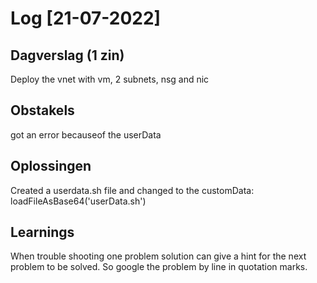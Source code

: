 # Log [21-07-2022]

## Dagverslag (1 zin)
  
Deploy the  vnet with vm, 2 subnets, nsg and nic
## Obstakels

got an error becauseof the userData
## Oplossingen

Created a userdata.sh file and changed to the customData: loadFileAsBase64('userData.sh')
## Learnings

When trouble shooting one problem solution can give a hint for the next problem to be solved. So google the problem by line in quotation marks.
